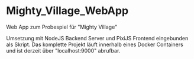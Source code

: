 # Mighty_Village_WebApp
Web App zum Probespiel für "Mighty Village"

Umsetzung mit NodeJS Backend Server und PixiJS Frontend eingebunden als Skript.
Das komplette Projekt läuft innerhalb eines Docker Containers und ist derzeit
über "localhost:9000" abrufbar.
